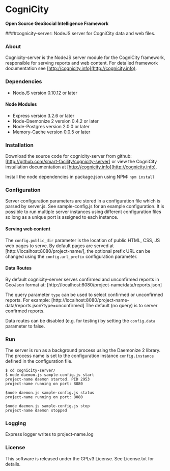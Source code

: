 CogniCity
===========
**Open Source GeoSocial Intelligence Framework**

####cognicity-server: NodeJS server for CogniCity data and web files.


### About
Cognicity-server is the NodeJS server module for the CogniCity framework, responsible for serving reports and web content. For detailed framework documentation see [http://cognicity.info](http://cognicity.info).

### Dependencies
* NodeJS version 0.10.12 or later

#### Node Modules
* Express version 3.2.6 or later
* Node-Daemonize 2 version 0.4.2 or later
* Node-Postgres version 2.0.0 or later
* Memory-Cache version 0.0.5 or later

### Installation
Download the source code for cognicity-server from github: [http://github.com/smart-facility/cognicity-server] or view the CogniCity installation documentation at [http://cognicity.info](http://cognicity.info).

Install the node dependencies in package.json using NPM: `npm install`

### Configuration
Server configuration parameters are stored in a configuration file which is parsed by server.js. See sample-config.js for an example configuration. It is possible to run multiple server instances using different configuration files so long as a unique port is assigned to each instance.

#### Serving web content
The `config.public_dir` parameter is the location of public HTML, CSS, JS web pages to serve.
By default pages are served at [http://localhost:8080/project-name/], the optional prefix URL can be changed using the `config.url_prefix` configuration parameter.

#### Data Routes
By default cognicity-server serves confirmed and unconfirmed reports in GeoJson format at:
[http://localhost:8080/project-name/data/reports.json]

The query parameter `type` can be used to select confirmed or unconfirmed reports. For example:
[http://localhost:8080/project-name-data/reports.json?type=unconfirmed]
The default (no query) is to server confirmed reports.

Data routes can be disabled (e.g. for testing) by setting the `config.data` parameter to false.

### Run
The server is run as a background process using the Daemonize 2 library. The process name is set to the configuration instance `config.instance` defined in the configuration file.

```shell
$ cd cognicity-server/
$ node daemon.js sample-config.js start
project-name daemon started. PID 2953
project-name running on port: 8080

$node daemon.js sample-config.js status
project-name running on port: 8080

$node daemon.js sample-config.js stop
project-name daemon stopped
```

### Logging
Express logger writes to project-name.log

### License
This software is released under the GPLv3 License. See License.txt for details.


